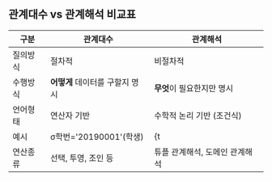 ## 관계대수 vs 관계해석 비교표

|구분|관계대수|관계해석|
|---|---|---|
|질의방식|절차적|비절차적|
|수행방식|**어떻게** 데이터를 구할지 명시|**무엇**이 필요한지만 명시|
|언어형태|연산자 기반|수학적 논리 기반 (조건식)|
|예시|σ학번='20190001'(학생)|{t|
|연산종류|선택, 투영, 조인 등|튜플 관계해석, 도메인 관계해석|
